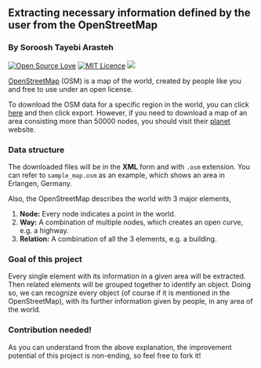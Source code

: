 ## Extracting necessary information defined by the user from the OpenStreetMap

### By Soroosh Tayebi Arasteh

[![Open Source Love](https://badges.frapsoft.com/os/v2/open-source.svg?v=103)](https://github.com/ellerbrock/open-source-badges/)
[![MIT Licence](https://badges.frapsoft.com/os/mit/mit.svg?v=103)](https://opensource.org/licenses/mit-license.php)
[![](https://img.shields.io/badge/contributions-welcome-brightgreen.svg?style=flat)](https://github.com/starasteh/osm-extractor/pulls)


[OpenStreetMap](https://www.openstreetmap.org/) (OSM) is a map of the world, created by people like you and free to use under an open license.

To download the OSM data for a specific region in the world, you can click [here](https://www.openstreetmap.org/export) and then click export. However, if you need to download a map of an area consisting more than 50000 nodes, you should visit their [planet](https://planet.openstreetmap.org/) website.

### Data structure
The downloaded files will be in the **XML** form and with `.osm` extension. You can refer to `sample_map.osm` as an example, which shows an area in Erlangen, Germany.

Also, the OpenStreetMap describes the world with 3 major elements,
1. **Node:** Every node indicates a point in the world.
2. **Way:** A combination of multiple nodes, which creates an open curve, e.g. a highway.
3. **Relation:** A combination of all the 3 elements, e.g. a building.

### Goal of this project 

Every single element with its information in a given area will be extracted. Then related elements will be grouped together to identify an object. Doing so, we can recognize every object (of course if it is mentioned in the OpenStreetMap), with its further information given by people, in any area of the world.

### Contribution needed!

As you can understand from the above explanation, the improvement potential of this project is non-ending, so feel free to fork it!
